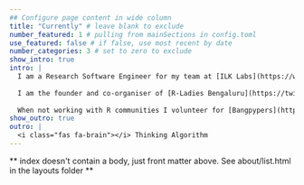 ```yaml
---
## Configure page content in wide column
title: "Currently" # leave blank to exclude
number_featured: 1 # pulling from mainSections in config.toml
use_featured: false # if false, use most recent by date
number_categories: 3 # set to zero to exclude
show_intro: true
intro: |
  I am a Research Software Engineer for my team at [ILK Labs](https://www.ilklabs.com/). My work involves building machine learning models, analysing data to solve environmental issues. Since I have heavily benefited from the community my other focus areas are community outreach and open science. 
  
  I am the founder and co-organiser of [R-Ladies Bengaluru](https://twitter.com/RLadiesBLR), facilitator of Asian Cohort of [R4DS book club](https://twitter.com/R4DScommunity). I was a part of the Global organising team for Sponsorship, Program and Content team and part of Code of Conduct Response team for the [useR! 2021](https://user2021.r-project.org/about/global-team/). I moderated and conducted an Incubator on Strategies to build a strong Asian R community at useR! 2021. I co-hosted a live Q and A session - Teaching for [rstudio::global(2021)](https://www.rstudio.com/resources/rstudioglobal-2021/?category_ids=1753-teaching) and was the chair for Keynote at [useR! 2021](https://user2021.r-project.org/join/).
  
  When not working with R communities I volunteer for [Bangpypers](https://bangalore.pythonindia.org/) (Bangalore Python users' group) and [PyCon India 2021](https://in.pycon.org/2021/about/). I am a [peer reviewer](https://joss.theoj.org/papers/reviewed_by/@adithirgis) for Journal of Open-Source Software.
show_outro: true
outro: |
  <i class="fas fa-brain"></i> Thinking Algorithm 
---
```


** index doesn't contain a body, just front matter above.
See about/list.html in the layouts folder **
